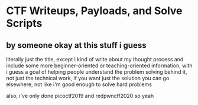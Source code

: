 # CTF Writeups, Payloads, and Solve Scripts

## by someone okay at this stuff i guess

literally just the title, except i kind of write about my thought process and include some more beginner-oriented or teaching-oriented information, with i guess a goal of helping people understand the problem solving behind it, not just the technical work, if you want just the solution you can go elsewhere, not like i'm good enough to solve hard problems

also, i've only done picoctf2019 and redpwnctf2020 so yeah
